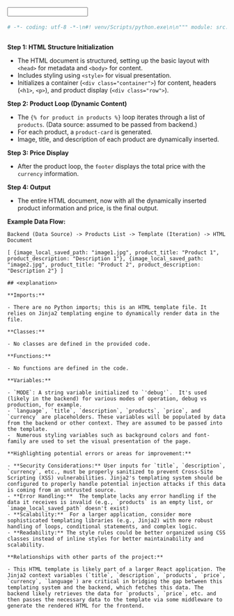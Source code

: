 ## <input code>
```python
# -*- coding: utf-8 -*-\n#! venv/Scripts/python.exe\n\n""" module: src.endpoints.kazarinov.react.templates """\nMODE = \'debug\'\n<!DOCTYPE html>\n<html lang="{{ language }}">\n\n<head>\n    <meta charset="UTF-8">\n    <meta name="viewport" content="width=device-width, initial-scale=1.0">\n    <title>{{ title }}</title>\n    <link rel="stylesheet" href="https://cdn.jsdelivr.net/npm/bootstrap@5.3.0/dist/css/bootstrap.min.css">\n    <style>\n        body {\n            background-color: #ffffff; /* Белый фон */\n            color: #000000; /* Черный текст */\n            font-family: \'Segoe UI\', Tahoma, Geneva, Verdana, sans-serif;\n        }\n        .product-card {\n            display: flex;\n            align-items: center;\n            background-color: #f8f9fa; /* Светлый фон карточек */\n            border: 1px solid #dee2e6;\n            border-radius: 8px;\n            padding: 15px;\n            margin: 15px 0;\n        }\n        .product-card img {\n            width: 400px;\n            height: 300px;\n            object-fit: contain; /* Сохранение пропорций изображения */\n            border-radius: 5px;\n            background-color: white; /* Белый фон под изображением */\n            margin-right: 15px; /* Отступ справа от изображения */\n        }\n        .product-info {\n            flex: 1; /* Занимает оставшееся пространство */\n        }\n        .price-tag {\n            background-color: #238636;\n            color: white;\n            padding: 5px 10px;\n            border-radius: 5px;\n        }\n        .footer {\n            text-align: center;\n            margin-top: 30px;\n            padding: 15px;\n            border-top: 1px solid #dee2e6;\n        }\n    </style>\n</head>\n\n<body>\n    <div class="container">\n        <h1 class="text-center my-5">{{ title }}</h1>\n        <p class="lead">{{ description }}</p>\n\n        <div class="row">\n            {% for product in products %}\n            <div class="col-md-12 product-card">\n                <img src="{{ product.image_local_saved_path }}" \n                     alt="{{ product.product_title }}" class="img-fluid" />\n                <div class="product-info">\n                    <h3>{{ product.product_title }}</h3>\n                    <p>{{ product.product_description }}</p>\n                </div>\n            </div>\n            {% endfor %}\n        </div>\n\n        <div class="footer">\n            <p>Общая стоимость: \n                <span class="price-tag">{{ price }} {{ currency }}</span>\n            </p>\n        </div>\n    </div>\n</body>\n\n</html>\n```

```
## <algorithm>

**Step 1: HTML Structure Initialization**
- The HTML document is structured, setting up the basic layout with `<head>` for metadata and `<body>` for content.
- Includes styling using `<style>` for visual presentation.
- Initializes a container (`<div class="container">`) for content, headers (`<h1>`, `<p>`), and product display (`<div class="row">`).

**Step 2: Product Loop (Dynamic Content)**
- The `{% for product in products %}` loop iterates through a list of `products`. (Data source: assumed to be passed from backend.)
- For each product, a `product-card` is generated.
-  Image, title, and description of each product are dynamically inserted.

**Step 3: Price Display**
- After the product loop, the `footer` displays the total price with the `currency` information.

**Step 4: Output**
- The entire HTML document, now with all the dynamically inserted product information and price, is the final output.

**Example Data Flow:**

```
Backend (Data Source) -> Products List -> Template (Iteration) -> HTML Document
```
```
[ {image_local_saved_path: "image1.jpg", product_title: "Product 1", product_description: "Description 1"}, {image_local_saved_path: "image2.jpg", product_title: "Product 2", product_description: "Description 2"} ] 
```

```
## <explanation>

**Imports:**

- There are no Python imports; this is an HTML template file. It relies on Jinja2 templating engine to dynamically render data in the file.

**Classes:**

- No classes are defined in the provided code.

**Functions:**

- No functions are defined in the code.

**Variables:**

- `MODE`: A string variable initialized to `'debug'`.  It's used (likely in the backend) for various modes of operation, debug vs production, for example.
- `language`, `title`, `description`, `products`, `price`, and `currency` are placeholders. These variables will be populated by data from the backend or other context. They are assumed to be passed into the template.
-  Numerous styling variables such as background colors and font-family are used to set the visual presentation of the page.

**Highlighting potential errors or areas for improvement:**

- **Security Considerations:** User inputs for `title`, `description`, `currency`, etc., must be properly sanitized to prevent Cross-Site Scripting (XSS) vulnerabilities. Jinja2's templating system should be configured to properly handle potential injection attacks if this data is coming from an untrusted source. 
- **Error Handling:**  The template lacks any error handling if the data it receives is invalid (e.g., `products` is an empty list, or `image_local_saved_path` doesn't exist)
- **Scalability:**  For a larger application, consider more sophisticated templating libraries (e.g., Jinja2) with more robust handling of loops, conditional statements, and complex logic.
- **Readability:** The style rules could be better organized using CSS classes instead of inline styles for better maintainability and scalability.

**Relationships with other parts of the project:**

- This HTML template is likely part of a larger React application. The Jinja2 context variables (`title`, `description`, `products`, `price`, `currency`, `language`) are critical in bridging the gap between this templating system and the backend, which fetches this data. The backend likely retrieves the data for `products`, `price`, etc. and then passes the necessary data to the template via some middleware to generate the rendered HTML for the frontend.